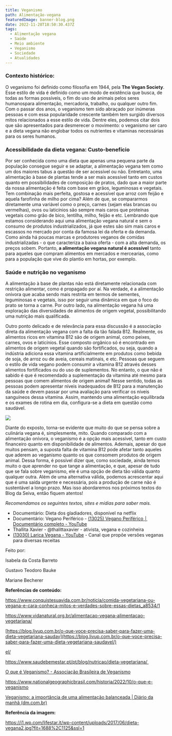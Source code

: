 ```yaml
---
title: Veganismo
path: Alimentação-vegana
featuredImage: banner-blog.png
date: 2022-11-28T18:50:30.437Z
tags:
  - Alimentação vegana
  - Saúde
  - Meio ambiente
  - Veganismo
  - Sociedade
  - Atualidades
---
```

<!--StartFragment-->

### **Contexto histórico:**

O veganismo foi definido como filosofia em 1944, pela **The Vegan Society**. Esse estilo de vida é definido como um modo de existência que busca, de todas as formas possíveis, o fim do uso de animais pelos seres humanospara alimentação, mercadoria, trabalho, ou qualquer outro fim. Com o passar dos anos, o veganismo tem sido abraçado por inúmeras pessoas e com essa popularidade crescente também tem surgido diversos mitos relacionados a esse estilo de vida. Dentre eles, podemos citar dois que são apresentados para desmerecer o movimento: o veganismo ser caro e a dieta vegana não englobar todos os nutrientes e vitaminas necessárias para os seres humanos.

### **Acessibilidade da dieta vegana: Custo-benefício**

Por ser conhecida como uma dieta que apenas uma pequena parte da população consegue seguir e se adaptar, a alimentação vegana tem como um dos maiores tabus a questão de ser acessível ou não. Entretanto, uma alimentação à base de plantas tende a ser mais acessível tanto em custos quanto em possibilidades de composição de pratos, dado que a maior parte da nossa alimentação é feita com base em grãos, leguminosas e vegetais. Tem combinação mais perfeita, gostosa e acessível que arroz com feijão e aquela farofinha de milho por cima? Além de que, se compararmos diretamente uma variável como o preço, carnes (sejam elas brancas ou vermelhas), ovos ou laticínios são sempre mais caros que proteínas vegetais como grão de bico, lentilha, milho, feijão e etc. Lembrando que estamos considerando aqui uma alimentação vegana natural e sem o consumo de produtos industrializados, já que estes são sim mais caros e escassos no mercado por conta da famosa lei da oferta e da demanda. Como ainda há poucas marcas e produtores veganos de comidas industrializadas - o que caracteriza a baixa oferta - com a alta demanda, os preços sobem. Portanto, **a alimentação vegana natural é acessível** tanto para aqueles que compram alimentos em mercados e mercearias, como para a população que vive do plantio em hortas, por exemplo. 

### **Saúde e nutrição no veganismo**

A alimentação à base de plantas não está diretamente relacionada com restrição alimentar, como é propagado por aí. Na verdade, é a alimentação onívora que acaba sendo mais restrita em termos de sementes, leguminosas e vegetais, isso por seguir uma dinâmica em que o foco do prato se torna a carne. Por outro lado, na alimentação vegana há uma exploração das diversidades de alimentos de origem vegetal, possibilitando uma nutrição mais qualificada. 

Outro ponto delicado e de relevância para essa discussão é a associação direta da alimentação vegana com a falta da tão falada B12. Realmente, os alimentos ricos em vitamina B12 são de origem animal, como peixes, carnes, ovos e laticínios. Esse composto orgânico só é encontrado em alimentos de origem vegetal quando são fortificados, ou seja, quando a indústria adiciona essa vitamina artificialmente em produtos como bebida de soja, de arroz ou de aveia, cereais matinais, e etc. Pessoas que seguem o estilo de vida vegano podem consumir a vitamina B12 através desses alimentos fortificados ou do uso de suplementos. No entanto, o que não é sabido é que é recomendado a suplementação da vitamina até mesmo para pessoas que comem alimentos de origem animal! Nesse sentido, todas as pessoas podem apresentar níveis inadequados de B12 para a manutenção da saúde e devem passar por uma avaliação para verificar os níveis sanguíneos dessa vitamina. Assim, mantendo uma alimentação equilibrada e os exames de rotina em dia, configura-se a dieta em questão como saudável.

![](https://i1.wp.com/lifestar.it/wp-content/uploads/2017/06/dieta-vegana2.jpg?fit=1688%2C1125&ssl=1)

Diante do exposto, torna-se evidente que muito do que se pensa sobre a culinária vegana é, simplesmente, mito. Quando comparado com a alimentação onívora, o veganismo é a opção mais acessível, tanto em custo financeiro quanto em disponibilidade de alimentos. Ademais, apesar do que muitos pensam, a suposta falta de vitamina B12 pode afetar tanto aqueles que aderem ao veganismo quanto os que consomem produtos de origem animal. Dessa forma, é possível dizer que, como sociedade, ainda temos muito o que aprender no que tange a alimentação, e que, apesar de tudo que se fala sobre veganismo, ele é uma opção de dieta tão válida quanto qualquer outra. Além de uma alternativa válida, podemos acrescentar aqui que é uma saída urgente e necessária, pois a produção de carne não é sustentável a longo prazo. Mas isso abordaremos nos próximos textos do Blog da Seiva, então fiquem atentos!

*Recomendamos os seguintes textos, sites e mídias para saber mais.*

* Documentário: Dieta dos gladiadores, disponível na netflix
* Documentário: Vegano Periférico - [(13025) Vegano Periférico │ Documentário completo - YouTube](https://www.youtube.com/watch?v=kr98MSULN9g)
* Thallita Xavier - @thalittaxavier - ativista, vegana e cozinheira
* [(13030) Larica Vegana - YouTube](https://www.youtube.com/@LaricaVegana) - Canal que propõe versões veganas para diversas receitas 

Feito por:

Isabela da Costa Barreto

Gustavo Teodoro Bauke

Mariane Becherer

**Referências de conteúdo:**

<https://www.conquistesuavida.com.br/noticia/comida-vegetariana-ou-vegana-e-cara-conheca-mitos-e-verdades-sobre-essas-dietas_a8534/1> 

<https://www.vidanatural.org.br/alimentacao-vegana-alimentacao-vegetariana/> 

[https://blog.livup.com.br/o-que-voce-precisa-saber-para-fazer-uma-dieta-vegetariana-saudav](https://blog.livup.com.br/o-que-voce-precisa-saber-para-fazer-uma-dieta-vegetariana-saudavel/)

[el/](https://blog.livup.com.br/o-que-voce-precisa-saber-para-fazer-uma-dieta-vegetariana-saudavel/) 

https://www.saudebemestar.pt/pt/blog/nutricao/dieta-vegetariana/ 

[O que é Veganismo? - Associação Brasileira de Veganismo](https://veganismo.org.br/veganismo/)

https://www.nationalgeographicbrasil.com/historia/2022/10/o-que-e-veganismo

[Veganismo: a importância de uma alimentação balanceada | Diário da manhã (dm.com.br)](https://www.dm.com.br/cotidiano/veganismo-a-importancia-de-uma-alimentacao-balanceada-115997)

**Referência da imagem:**

<https://i1.wp.com/lifestar.it/wp-content/uploads/2017/06/dieta-vegana2.jpg?fit=1688%2C1125&ssl=1>

<!--EndFragment-->

<!--EndFragment-->
